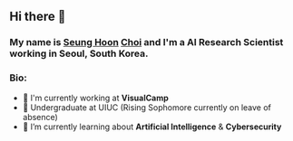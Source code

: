 ## Hi there 👋

### My name is [Seung Hoon](a "First name") [Choi](a "Last name") and I'm a AI Research Scientist working in Seoul, South Korea.

### Bio: 

- 🏢 I'm currently working at **VisualCamp**
- 🏫 Undergraduate at UIUC (Rising Sophomore currently on leave of absence)
- 🌱 I’m currently learning about **Artificial Intelligence** & **Cybersecurity**

<!--
**seunghoon0821/seunghoon0821** is a ✨ _special_ ✨ repository because its `README.md` (this file) appears on your GitHub profile.

Here are some ideas to get you started:

- 🔭 I’m currently working on ...
- 🌱 I’m currently learning ...
- 👯 I’m looking to collaborate on ...
- 🤔 I’m looking for help with ...
- 💬 Ask me about ...
- 📫 How to reach me: ...
- 😄 Pronouns: ...
- ⚡ Fun fact: ...
-->
